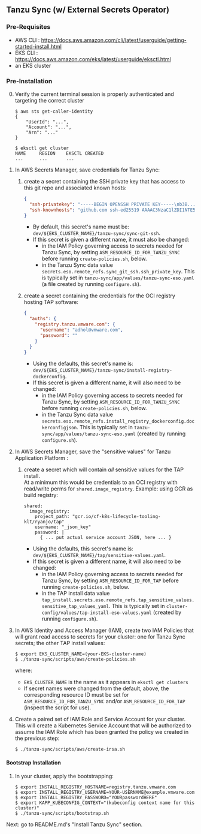 ## Tanzu Sync (w/ External Secrets Operator)

### Pre-Requisites

- AWS CLI : https://docs.aws.amazon.com/cli/latest/userguide/getting-started-install.html
- EKS CLI : https://docs.aws.amazon.com/eks/latest/userguide/eksctl.html
- an EKS cluster

### Pre-Installation

0. Verify the current terminal session is properly authenticated and targeting the correct cluster
   ```console
   $ aws sts get-caller-identity
   {
       "UserId": "...",
       "Account": "...",
       "Arn": "..."
   }

   $ eksctl get cluster
   NAME     REGION    EKSCTL CREATED
   ...      ...       ...
   ```

1. In AWS Secrets Manager, save credentials for Tanzu Sync:
   1. create a secret containing the SSH private key that has access to this git repo and associated known hosts:
      ```json
      {
        "ssh-privatekey": "-----BEGIN OPENSSH PRIVATE KEY-----\nb3B................................................................tZW\nQyN................................................................6XZ\nMQA................................................................x+w\nAAA................................................................0pR\na6I..........................xQF\n-----END OPENSSH PRIVATE KEY-----\n",
        "ssh-knownhosts": "github.com ssh-ed25519 AAAAC3NzaC1lZDI1NTE5AAAAIOMqqnkVzrm0SdG6UOoqKLsabgH5C9okWi0dh2l9GKJl"
      }
      ```
      - By default, this secret's name must be: `dev/${EKS_CLUSTER_NAME}/tanzu-sync/sync-git-ssh`.
      - If this secret is given a different name, it must also be changed:
        - in the IAM Policy governing access to secrets needed for Tanzu Sync, by setting
          `ASM_RESOURCE_ID_FOR_TANZU_SYNC` before running `create-policies.sh`, below.
        - in the Tanzu Sync data value `secrets.eso.remote_refs.sync_git_ssh.ssh_private_key`.
          This is typically set in `tanzu-sync/app/values/tanzu-sync-eso.yaml`
          (a file created by running `configure.sh`).

   2. create a secret containing the credentials for the OCI registry hosting TAP software:
      ```json
      {
        "auths": {
          "registry.tanzu.vmware.com": {
            "username": "adhol@vmware.com",
            "password": ""
          }
        }
      }
      ```
      - Using the defaults, this secret's name is: `dev/${EKS_CLUSTER_NAME}/tanzu-sync/install-registry-dockerconfig`.
      - If this secret is given a different name, it will also need to be changed:
        - in the IAM Policy governing access to secrets needed for Tanzu Sync, by setting
          `ASM_RESOURCE_ID_FOR_TANZU_SYNC` before running `create-policies.sh`, below.
        - in the Tanzu Sync data value `secrets.eso.remote_refs.install_registry_dockerconfig.dockerconfigjson`.
          This is typically set in `tanzu-sync/app/values/tanzu-sync-eso.yaml`
          (created by running `configure.sh`).

2. In AWS Secrets Manager, save the "sensitive values" for Tanzu Application Platform :
   1. create a secret which will contain _all_ sensitive values for the TAP install. \
      At a minimum this would be credentials to an OCI registry with read/write perms for `shared.image_registry`.
      Example: using GCR as build registry:
       ```
       shared:
         image_registry:
           project_path: "gcr.io/cf-k8s-lifecycle-tooling-klt/ryanjo/tap"
           username: "_json_key"
           password: |
             { ... put actual service account JSON, here ... }
       ```
      - Using the defaults, this secret's name is: `dev/${EKS_CLUSTER_NAME}/tap/sensitive-values.yaml`.
      - If this secret is given a different name, it will also need to be changed:
        - in the IAM Policy governing access to secrets needed for Tanzu Sync, by setting
          `ASM_RESOURCE_ID_FOR_TAP` before running `create-policies.sh`, below.
        - in the TAP install data value
          `tap_install.secrets.eso.remote_refs.tap_sensitive_values.sensitive_tap_values_yaml`.
          This is typically set in `cluster-config/values/tap-install-eso-values.yaml`
          (created by running `configure.sh`).

3. In AWS Identity and Access Manager (IAM), create two IAM Policies that will grant read access to secrets
   for your cluster: one for Tanzu Sync secrets; the other TAP install values:
   ```console
   $ export EKS_CLUSTER_NAME=(your-EKS-cluster-name)
   $ ./tanzu-sync/scripts/aws/create-policies.sh
   ```
   where:
   - `EKS_CLUSTER_NAME` is the name as it appears in `eksctl get clusters`
   - If secret names were changed from the default, above, the corresponding resource ID must be set for
     `ASM_RESOURCE_ID_FOR_TANZU_SYNC` and/or `ASM_RESOURCE_ID_FOR_TAP` (inspect the script for use).

4. Create a paired set of IAM Role and Service Account for your cluster. This will create a Kubernetes Service Account
   that will be authorized to assume the IAM Role which has been granted the policy we created in the previous step:
   ```console
   $ ./tanzu-sync/scripts/aws/create-irsa.sh
   ```

#### Bootstrap Installation

1. In your cluster, apply the bootstrapping:
   ```console
   $ export INSTALL_REGISTRY_HOSTNAME=registry.tanzu.vmware.com
   $ export INSTALL_REGISTRY_USERNAME=YOUR-USERNAME@example.vmware.com
   $ export INSTALL_REGISTRY_PASSWORD="YOURpasswordHERE"
   $ export KAPP_KUBECONFIG_CONTEXT="(kubeconfig context name for this cluster)"
   $ ./tanzu-sync/scripts/bootstrap.sh
   ```

Next: go to README.md's "Install Tanzu Sync" section.
